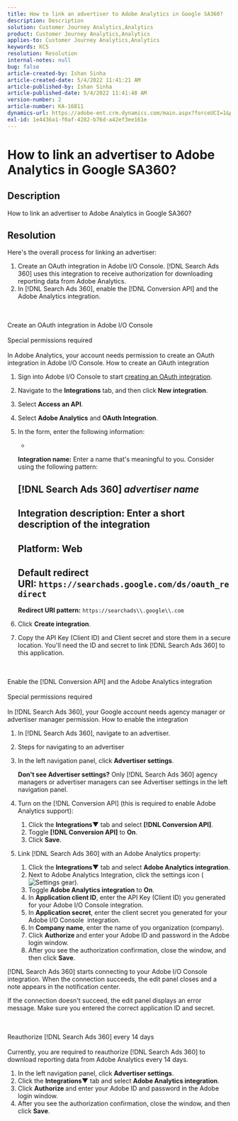 ```yaml
---
title: How to link an advertiser to Adobe Analytics in Google SA360?
description: Description
solution: Customer Journey Analytics,Analytics
product: Customer Journey Analytics,Analytics
applies-to: Customer Journey Analytics,Analytics
keywords: KCS
resolution: Resolution
internal-notes: null
bug: false
article-created-by: Ishan Sinha
article-created-date: 5/4/2022 11:41:21 AM
article-published-by: Ishan Sinha
article-published-date: 5/4/2022 11:41:48 AM
version-number: 2
article-number: KA-16811
dynamics-url: https://adobe-ent.crm.dynamics.com/main.aspx?forceUCI=1&pagetype=entityrecord&etn=knowledgearticle&id=2e22a71b-9fcb-ec11-a7b5-6045bd00db25
exl-id: 1e4436a1-f0af-4282-b76d-a42ef3ee161e
---
```

# How to link an advertiser to Adobe Analytics in Google SA360?

## Description


How to link an advertiser to Adobe Analytics in Google SA360?


## Resolution


Here's the overall process for linking an advertiser:

1. Create an OAuth integration in Adobe I/O Console. [!DNL Search Ads 360] uses this integration to receive authorization for downloading reporting data from Adobe Analytics.
2. In [!DNL Search Ads 360], enable the [!DNL Conversion API] and the Adobe Analytics integration.

<br><br>Create an OAuth integration in Adobe I/O Console<br><br>Special permissions required<br><br>
In Adobe Analytics, your account needs permission to create an OAuth integration in Adobe I/O Console.
How to create an OAuth integration
1. Sign into Adobe I/O Console to start [creating an OAuth integration](https://www.adobe.io/authentication/auth-methods.html#!AdobeDocs/adobeio-auth/master/AuthenticationOverview/OAuthIntegration.md).
2. Navigate to the <b>Integrations</b> tab, and then click <b>New integration</b>.
3. Select <b>Access an API</b>.
4. Select <b>Adobe Analytics</b> and <b>OAuth Integration</b>.
5. In the form, enter the following information:

   - 





      <b>Integration name:</b> Enter a name that's meaningful to you. Consider using the following pattern:



      [!DNL Search Ads 360] *advertiser name*
   - 


      <b>Integration description:</b> Enter a short description of the integration
   - 


      <b>Platform:</b> Web
   - 


      <b>Default redirect URI:</b> `https://searchads.google.com/ds/oauth_redirect`
   - 


      <b>Redirect URI pattern:</b> `https://searchads\\.google\\.com`
6. Click <b>Create integration</b>.
7. Copy the API Key (Client ID) and Client secret and store them in a secure location. You'll need the ID and secret to link [!DNL Search Ads 360] to this application.

<br><br>Enable the [!DNL Conversion API] and the Adobe Analytics integration<br><br>Special permissions required<br><br>
In [!DNL Search Ads 360], your Google account needs agency manager or advertiser manager permission.
How to enable the integration
1. In [!DNL Search Ads 360], navigate to an advertiser.
2. Steps for navigating to an advertiser
3. In the left navigation panel, click <b>Advertiser settings</b>.



   <b>Don't see Advertiser settings?</b> Only [!DNL Search Ads 360] agency managers or advertiser managers can see Advertiser settings in the left navigation panel.
4. Turn on the [!DNL Conversion API] (this is required to enable Adobe Analytics support):

   1. Click the <b>Integrations▼</b> tab and select <b>[!DNL Conversion API]</b>.
   2. Toggle <b>[!DNL Conversion API]</b> to <b>On</b>.
   3. Click <b>Save</b>.
5. Link [!DNL Search Ads 360] with an Adobe Analytics property:

   1. Click the <b>Integrations▼</b> tab and select <b>Adobe Analytics integration</b>.
   2. Next to Adobe Analytics Integration, click the settings icon (![Settings gear](https://lh3.googleusercontent.com/epGzW5mbor9RE_qz89J5G7pIHHCI0kfzQSMglH7hxWZlWkyoRtS1urgdIttMd71uOtk=w18 "Settings gear")).
   3. Toggle <b>Adobe Analytics integration</b> to <b>On</b>.
   4. In <b>Application client ID</b>, enter the API Key (Client ID) you generated for your Adobe I/O Console integration.
   5. In <b>Application secret</b>, enter the client secret you generated for your Adobe I/O Console  integration.
   6. In <b>Company name</b>, enter the name of you organization (company).
   7. Click <b>Authorize </b>and enter your Adobe ID and password in the Adobe login window.
   8. After you see the authorization confirmation, close the window, and then click <b>Save</b>.


[!DNL Search Ads 360] starts connecting to your Adobe I/O Console integration. When the connection succeeds, the edit panel closes and a note appears in the notification center.

If the connection doesn't succeed, the edit panel displays an error message. Make sure you entered the correct application ID and secret.


<br><br>Reauthorize [!DNL Search Ads 360] every 14 days<br><br>
Currently, you are required to reauthorize [!DNL Search Ads 360] to download reporting data from Adobe Analytics every 14 days.

1. In the left navigation panel, click <b>Advertiser settings</b>.
2. Click the <b>Integrations▼</b> tab and select <b>Adobe Analytics integration</b>.
3. Click <b>Authorize </b>and enter your Adobe ID and password in the Adobe login window.
4. After you see the authorization confirmation, close the window, and then click <b>Save</b>.
